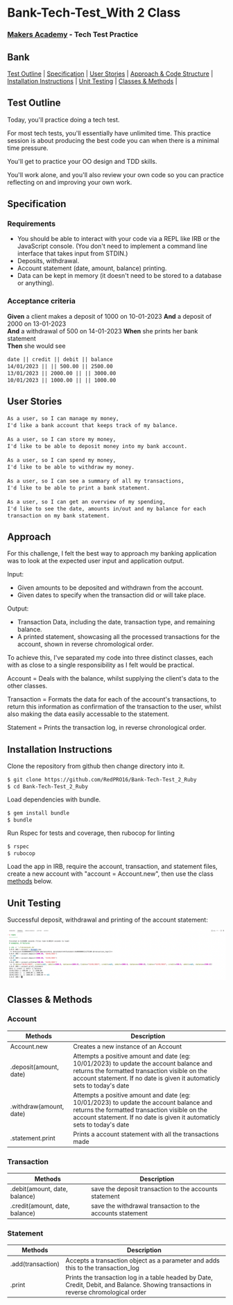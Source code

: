 # Bank-Tech-Test_With 2 Class 

### [Makers Academy](http://www.makersacademy.com) - Tech Test Practice
Bank
-

[Test Outline](#Outline) | [Specification](#Specification) | [User Stories](#Story) | [Approach & Code Structure](#Approach) | [Installation Instructions](#Installation) | [Unit Testing](#Unit_Testing) | [Classes & Methods](#Methods) |


## <a name="Outline">Test Outline</a>

Today, you'll practice doing a tech test.

For most tech tests, you'll essentially have unlimited time.  This practice session is about producing the best code you can when there is a minimal time pressure.

You'll get to practice your OO design and TDD skills.

You'll work alone, and you'll also review your own code so you can practice reflecting on and improving your own work.

## <a name="Specification">Specification</a>

### Requirements

* You should be able to interact with your code via a REPL like IRB or the JavaScript console.  (You don't need to implement a command line interface that takes input from STDIN.)
* Deposits, withdrawal.
* Account statement (date, amount, balance) printing.
* Data can be kept in memory (it doesn't need to be stored to a database or anything).

### Acceptance criteria

**Given** a client makes a deposit of 1000 on 10-01-2023 
**And** a deposit of 2000 on 13-01-2023  
**And** a withdrawal of 500 on 14-01-2023 
**When** she prints her bank statement  
**Then** she would see

```
date || credit || debit || balance
14/01/2023 || || 500.00 || 2500.00
13/01/2023 || 2000.00 || || 3000.00
10/01/2023 || 1000.00 || || 1000.00
```

## <a name="Story">User Stories</a>

```
As a user, so I can manage my money, 
I'd like a bank account that keeps track of my balance.

As a user, so I can store my money, 
I'd like to be able to deposit money into my bank account.

As a user, so I can spend my money, 
I'd like to be able to withdraw my money. 

As a user, so I can see a summary of all my transactions,
I'd like to be able to print a bank statement. 

As a user, so I can get an overview of my spending, 
I'd like to see the date, amounts in/out and my balance for each transaction on my bank statement.
```

## <a name="Approach">Approach</a>

For this challenge, I felt the best way to approach my banking application was to look at the expected user input and application output.

Input:
- Given amounts to be deposited and withdrawn from the account.
- Given dates to specify when the transaction did or will take place.

Output:
- Transaction Data, including the date, transaction type, and remaining balance.
- A printed statement, showcasing all the processed transactions for the account, shown in reverse chromological order.

To achieve this, I've separated my code into three distinct classes, each with as close to a single responsibility as I felt would be practical.

Account = Deals with the balance, whilst supplying the client's data to the other classes.

Transaction = Formats the data for each of the account's transactions, to return this information as confirmation of the transaction to the user, whilst also making the data easily accessable to the statement.

Statement = Prints the transaction log, in reverse chronological order.

## <a name="Installation">Installation Instructions</a>

Clone the repository from github then change directory into it.

```
$ git clone https://github.com/RedPRO16/Bank-Tech-Test_2_Ruby
$ cd Bank-Tech-Test_2_Ruby
```
Load dependencies with bundle.
```
$ gem install bundle
$ bundle
```

Run Rspec for tests and coverage, then rubocop for linting
```
$ rspec
$ rubocop
```

Load the app in IRB, require the account, transaction, and statement files, create a new account with "account = Account.new", then use the class [methods](#Methods) below.

## <a name="Unit_Testng">Unit Testing</a>

Successful deposit, withdrawal and printing of the account statement:

![](https://github.com/RedPRO16/Bank-Tech-Test_2_Ruby/blob/main/Bank%20tech%20test%20RUBY%20with%202%20CLASS.png)

## <a name="Methods">Classes & Methods</a>

### Account

| Methods | Description |
| --- | --- |
| Account.new     | Creates a new instance of an Account |
| .deposit(amount, date) | Attempts a positive amount and date (eg: 10/01/2023) to update the account balance and returns the formatted transaction visible on the account statement. If no date is given it automaticly sets to today's date |
| .withdraw(amount, date) | Attempts a positive amount and date (eg: 10/01/2023) to update the account balance and returns the formatted transaction visible on the account statement. If no date is given it automaticly sets to today's date |
| .statement.print | Prints a account statement with all the transactions made |

### Transaction

| Methods | Description |
| --- | --- |
| .debit(amount, date, balance) | save the deposit transaction to the accounts statement |
| .credit(amount, date, balance) | save the withdrawal transaction to the accounts statement | 

### Statement

| Methods | Description |
| --- | --- |
| .add(transaction) | Accepts a transaction object as a parameter and adds this to the transaction_log
| .print | Prints the transaction log in a table headed by Date, Credit, Debit, and Balance. Showing transactions in reverse chromological order |
